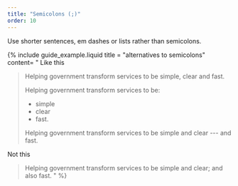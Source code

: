 ```yaml
---
title: "Semicolons (;)"
order: 10
---
```


Use shorter sentences, em dashes or lists rather than semicolons.

{% include guide_example.liquid
  title = "alternatives to semicolons"
  content= "
Like this

> Helping government transform services to be simple, clear and fast.
>
> Helping government transform services to be:
> - simple
> - clear
> - fast.
>
> Helping government transform services to be simple and clear --- and fast.

Not this
> Helping government transform services to be simple and clear; and also fast.
"
%}
